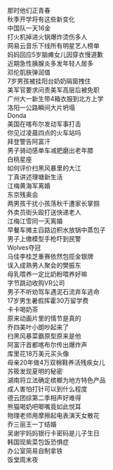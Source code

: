 那时他们正青春  
秋季开学将有这些新变化  
中国队一天16金  
打火机掉进火锅爆炸烫伤多人  
网易云音乐下线所有明星艺人榜单  
妈妈回应5岁脑瘫女儿因穿衣慢道歉  
近期急性胰腺炎多发年轻人居多  
邓伦肌肤弹润值  
7岁男孩被挂阳台奶奶隔窗拽住  
美军官要求问责美军高层后被免职  
广州大一新生带4箱衣服到北方上学  
洛阳一公路瞬间大片坍塌  
Donda  
美国在喀布尔发动军事打击  
你见过凌晨四点的火车站吗  
拜登警告阿富汗  
男子骑动感单车减肥磨出老年膝  
白桃星座  
如何评价扫黑风暴里的大江  
丁真讲述理塘新生活  
江梅黄海军离婚  
东京残奥会  
两男孩干扰小孩荡秋千遭家长掌掴  
外卖员街头殴打送快递老人  
江梅江雪同一天离婚  
早餐车摊主舀路边积水放锅中蒸包子  
男子上缴模型手枪吓到民警  
Wolves夺冠  
马佳李桂芝重赛依然包揽金银牌  
误入成熟男人聚会的樊振东  
母乳喂养一定比奶粉喂养好嘛  
字节跳动收购VR公司  
男子不听劝驾车遇泥石流弃车逃命  
17岁男生暑假挥霍30万留学费  
卡卡喝奶茶  
原来动画片里的情节是真的  
乔四美叶小朗吵起来了  
扫黑风暴菜霸原型原来是他  
阿富汗首都喀布尔传出爆炸声  
库里花18万美元买头像  
母亲20年做4万双棉鞋养活残疾女儿  
苏筱发现夏明的秘密  
湖南将立法确定槟榔为地方特色产品  
成人害怕打针可以到什么程度  
德云团综第二季相声好难得  
熊猫喝奶吧唧嘴竟如此悦耳  
物理老师用摩擦起电表演天女散花  
乔三丽王一丁结婚  
吴谢宇妈妈银行卡密码是儿子生日  
韩国现紫菜包饭恐惧症  
办公室简易自制拿铁  
饭堂周末夜  
